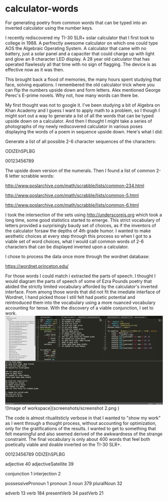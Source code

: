 # calculator-words
For generating poetry from common words that can be typed into an inverted calculator using the number keys. 

I recently rediscovered my TI-30 SLR+ solar calculator that I first took to college in 1988. A perfrectly awesome calculator on which one could type AOS the Algebraic Operating System. A calculator that came with no battery, just a solar panel and a capaciter that could charge up with light and glow an 8 character LED display. A 28 year old calculator that has operated flawlessly all that time with no sign of flagging. The device is as effective now as it was then. 

This brought back a flood of memories, the many hours spent studying that face, solving equations. I remembered the old calculator trick where you can flip the numbers upside down and form letters. Alex mentioned George Perec's E-prime novels. Why not, how many words can there be. 

My first thought was not to google it. I've been studying a bit of Algebra on Khan Academy and I guess I want to apply math to a problem, so I though I might sort out a way to generate a list of all the words that can be typed upside down on a calculator. And then I thought I might take a series of photographs of my newly rediscovered calculator in various poses displaying the words of a poem in sequence upside down. Here's what I did:

Generate a list of all possible 2-6 character sequences of the characters: 

ODIZEhSPLBG

00123456789

The upside down version of the numerals. Then I found a list of common 2-6 letter scrabble words:

http://www.poslarchive.com/math/scrabble/lists/common-234.html

http://www.poslarchive.com/math/scrabble/lists/common-5.html

http://www.poslarchive.com/math/scrabble/lists/common-6.html

I took the intersection of the sets using http://underscorejs.org which took a long time, some good statistics started to emerge. This strict vocabulary of letters provided a surprisingly baudy set of choices, as if the inventors of the calculator forsaw the depths of 4th grade humor. I wanted to make aesthetic choices at every step through this process so when I got to a viable set of word choices, what I would call common words of 2-6 characters that can be displayed inverted upon a calculator. 

I chose to process the data once more through the wordnet database:

https://wordnet.princeton.edu/

For those words I could match i extracted the parts of speech. I thought I would diagram the parts of speech of some of Ezra Pounds poetry that abided the strictly limited vocabulary afforded by the calculator's inverted interface. From among those words that did not fit the imediate interface of Wordnet, I hand picked those I still felt had poetic potential and reintroduced them into the vocabulary using a more nuanced vocabulary accounting for tense. With the discovery of a viable conjunction, I set to work.
![Image of workspace](screenshots/screenshot.png )
![Image of workspace](screenshots/screenshot 2.png )

The code is almost ritualitsticly verbose in that I wanted to "show my work" as I went through a thought process, without accounting for optimization, only for the gratifications of the results. I wanted to get to something that felt meaningful and also seemed derived of the awkwardness of the strange constraint. The final vocabulary is only about 400 words that feel both poetically viable and doable inverted on the TI-30 SLR+.


00123456789
ODIZEhSPLBG

adjective 40
adjectiveSatellite 39

conjunction 1
interjection 2

possessivePronoun 1
pronoun 3
noun 379
pluralNoun 32

adverb 13
verb 184
presentVerb 34
pastVerb 21

